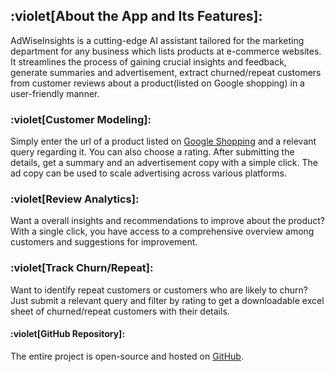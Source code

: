 ## :violet[About the App and Its Features]:
AdWiseInsights is a cutting-edge AI assistant tailored for the marketing department for any business which lists products at e-commerce websites. It streamlines the process of gaining crucial insights and feedback, generate summaries and advertisement, extract churned/repeat customers from customer reviews about a product(listed on Google shopping) in a user-friendly manner.

### :violet[Customer Modeling]: 
Simply enter the url of a product listed on [Google Shopping](https://shopping.google.com/) and a relevant query regarding it. You can also choose a rating. After submitting the details, get a summary and an advertisement copy with a simple click. The ad copy can be used to scale advertising across various platforms. 
 
### :violet[Review Analytics]:
Want a overall insights and recommendations to improve about the product? With a single click, you have access to a comprehensive overview among customers and suggestions for improvement.

### :violet[Track Churn/Repeat]:
Want to identify repeat customers or customers who are likely to churn? Just submit a relevant query and filter by rating to get a downloadable excel sheet of churned/repeat customers with their details. 

#### :violet[GitHub Repository]:
The entire project is open-source and hosted on [GitHub](https://github.com/pjeena/Customer_insights_to_aid_marketing).
